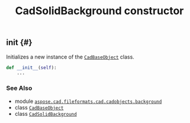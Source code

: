 ﻿---
title: CadSolidBackground constructor
second_title: Aspose.CAD for Python via .NET API References
description: 
type: docs
weight: 10
url: /python-net/aspose.cad.fileformats.cad.cadobjects.background/cadsolidbackground/__init__/
is_root: false
---

## __init__ {#}

Initializes a new instance of the [`CadBaseObject`](/cad/python-net/aspose.cad.fileformats.cad.cadobjects/cadbaseobject) class.



```python
def __init__(self):
    ...
```





### See Also
* module [`aspose.cad.fileformats.cad.cadobjects.background`](../../)
* class [`CadBaseObject`](/cad/python-net/aspose.cad.fileformats.cad.cadobjects/cadbaseobject)
* class [`CadSolidBackground`](/cad/python-net/aspose.cad.fileformats.cad.cadobjects.background/cadsolidbackground)
